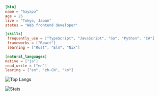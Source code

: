 ```toml
[bio]
name = "hayapo"
age = 25
live = "Tokyo, Japan"
status = "Web frontend developer"

[skills]
 frequently_use = ["TypeScript", "JavaScript", "Go", "Python", "C#"]
 frameworks = ["React"]
 learning = ["Rust", "Elm", "Nix"]
 
[natural_languages]
native = ["ja"]
read_write = ["en"]
learing = ["en", "zh-CN", "ko"]

```
![Top Langs](https://github-readme-stats.vercel.app/api/top-langs/?username=hayapo&theme=tokyonight&layout=compact&exclude_repo=Hayapo_Portfolio,dotfiles,dotfiles_mac,OpenBCI_BMI,Traffic_Light&hide=autohotkey)


![Stats](https://github-readme-stats.vercel.app/api?username=hayapo&show_icons=true&theme=tokyonight)
